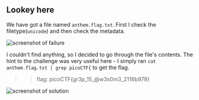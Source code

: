 ## **Lookey here**  
We have got a file named `anthem.flag.txt`. First I check the filetype(`unicode`) and then check the metadata.

![screenshot of failure](https://lh3.googleusercontent.com/4ZnA-hRZ47RHdHD40fnsRVSg_sWccNeFX3o4kizcam1DEhGjK8416U5wIqusiGR72x4=w2400)

I couldn't find anything, so I decided to go through the file's contents. The hint to the challenge was very useful here - I simply ran `cat anthem.flag.txt | grep picoCTF{` to get the flag.

>> flag: picoCTF{gr3p_15_@w3s0m3_2116b979}

![screenshot of solution](https://lh5.googleusercontent.com/_34tP7gVRW9BGK-B-Vfh-JGizFAZsDMf8-lYmzqXYV2Pmlzpfsp9oUW1kZ9pnpXYqBE=w2400)
